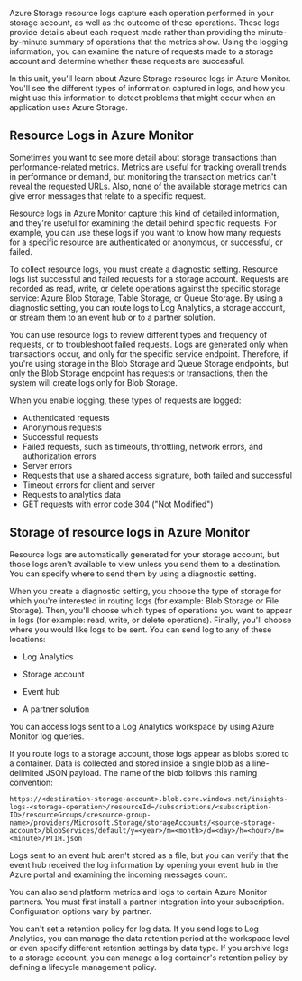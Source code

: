 Azure Storage resource logs capture each operation performed in your storage account, as well as the outcome of these operations. These logs provide details about each request made rather than providing the minute-by-minute summary of operations that the metrics show. Using the logging information, you can examine the nature of requests made to a storage account and determine whether these requests are successful.

In this unit, you'll learn about Azure Storage resource logs in Azure Monitor. You'll see the different types of information captured in logs, and how you might use this information to detect problems that might occur when an application uses Azure Storage.

## Resource Logs in Azure Monitor

Sometimes you want to see more detail about storage transactions than performance-related metrics. Metrics are useful for tracking overall trends in performance or demand, but monitoring the transaction metrics can't reveal the requested URLs. Also, none of the available storage metrics can give error messages that relate to a specific request.

Resource logs in Azure Monitor capture this kind of detailed information, and they're useful for examining the detail behind specific requests. For example, you can use these logs if you want to know how many requests for a specific resource are authenticated or anonymous, or successful, or failed.

To collect resource logs, you must create a diagnostic setting. Resource logs list successful and failed requests for a storage account. Requests are recorded as read, write, or delete operations against the specific storage service: Azure Blob Storage, Table Storage, or Queue Storage. By using a diagnostic setting, you can route logs to Log Analytics, a storage account, or stream them to an event hub or to a partner solution.

You can use resource logs to review different types and frequency of requests, or to troubleshoot failed requests. Logs are generated only when transactions occur, and only for the specific service endpoint. Therefore, if you're using storage in the Blob Storage and Queue Storage endpoints, but only the Blob Storage endpoint has requests or transactions, then the system will create logs only for Blob Storage.

When you enable logging, these types of requests are logged:

* Authenticated requests
* Anonymous requests
* Successful requests
* Failed requests, such as timeouts, throttling, network errors, and authorization errors
* Server errors
* Requests that use a shared access signature, both failed and successful
* Timeout errors for client and server
* Requests to analytics data
* GET requests with error code 304 ("Not Modified")

## Storage of resource logs in Azure Monitor

Resource logs are automatically generated for your storage account, but those logs aren't available to view unless you send them to a destination. You can specify where to send them by using a diagnostic setting.

When you create a diagnostic setting, you choose the type of storage for which you're interested in routing logs (for example: Blob Storage or File Storage). Then, you'll choose which types of operations you want to appear in logs (for example: read, write, or delete operations). Finally, you'll choose where you would like logs to be sent. You can send log to any of these locations:

* Log Analytics

* Storage account

* Event hub

* A partner solution

You can access logs sent to a Log Analytics workspace by using Azure Monitor log queries.

If you route logs to a storage account, those logs appear as blobs stored to a container. Data is collected and stored inside a single blob as a line-delimited JSON payload. The name of the blob follows this naming convention:

`https://<destination-storage-account>.blob.core.windows.net/insights-logs-<storage-operation>/resourceId=/subscriptions/<subscription-ID>/resourceGroups/<resource-group-name>/providers/Microsoft.Storage/storageAccounts/<source-storage-account>/blobServices/default/y=<year>/m=<month>/d=<day>/h=<hour>/m=<minute>/PT1H.json`

Logs sent to an event hub aren't stored as a file, but you can verify that the event hub received the log information by opening your event hub in the Azure portal and examining the incoming messages count.

You can also send platform metrics and logs to certain Azure Monitor partners. You must first install a partner integration into your subscription. Configuration options vary by partner.

You can't set a retention policy for log data. If you send logs to Log Analytics, you can manage the data retention period at the workspace level or even specify different retention settings by data type. If you archive logs to a storage account, you can manage a log container's retention policy by defining a lifecycle management policy.

